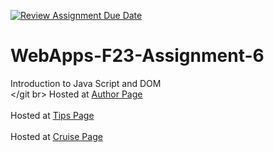 [![Review Assignment Due Date](https://classroom.github.com/assets/deadline-readme-button-24ddc0f5d75046c5622901739e7c5dd533143b0c8e959d652212380cedb1ea36.svg)](https://classroom.github.com/a/b9NC0g7h)
# WebApps-F23-Assignment-6
Introduction to Java Script and DOM
<br> </git br>
Hosted at [Author Page]( https://44-563-webapps-f23.github.io/44563-webapps-f23-assignment6-kavyasree05/author.html)
<br> </br>
Hosted at [Tips Page]( https://44-563-webapps-f23.github.io/44563-webapps-f23-assignment6-kavyasree05/tips.html)
<br> </br>
Hosted at [Cruise Page]( https://44-563-webapps-f23.github.io/44563-webapps-f23-assignment6-kavyasree05/cruise.html)
